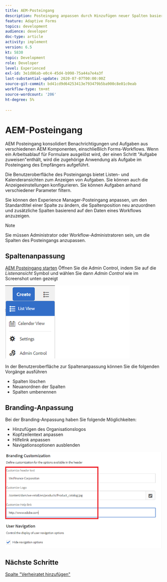 ```yaml
---
title: AEM-Posteingang
description: Posteingang anpassen durch Hinzufügen neuer Spalten basierend auf Workflow-Daten
feature: Adaptive Forms
topics: development
audience: developer
doc-type: article
activity: implement
version: 6.5
kt: 5830
topic: Development
role: Developer
level: Experienced
exl-id: 3e1d86ab-e0c4-45d4-b998-75a44a7e4a3f
last-substantial-update: 2020-07-07T00:00:00Z
source-git-commit: bd41cd9d64253413e793479b5ba900c8e01c0eab
workflow-type: tm+mt
source-wordcount: '206'
ht-degree: 5%

---
```


# AEM-Posteingang

AEM Posteingang konsolidiert Benachrichtigungen und Aufgaben aus verschiedenen AEM Komponenten, einschließlich Forms-Workflows. Wenn ein Arbeitsablauf für Formulare ausgelöst wird, der einen Schritt &quot;Aufgabe zuweisen&quot;enthält, wird die zugehörige Anwendung als Aufgabe im Posteingang des Empfängers aufgeführt.

Die Benutzeroberfläche des Posteingangs bietet Listen- und Kalenderansichten zum Anzeigen von Aufgaben. Sie können auch die Anzeigeeinstellungen konfigurieren. Sie können Aufgaben anhand verschiedener Parameter filtern.

Sie können den Experience Manager-Posteingang anpassen, um den Standardtitel einer Spalte zu ändern, die Spaltenposition neu anzuordnen und zusätzliche Spalten basierend auf den Daten eines Workflows anzuzeigen.

>[!NOTE]
>
>Sie müssen Administrator oder Workflow-Administratoren sein, um die Spalten des Posteingangs anzupassen.

## Spaltenanpassung

[AEM Posteingang starten](http://localhost:4502/aem/inbox)
Öffnen Sie die Admin Control, indem Sie auf die _Listenansicht_ Symbol und wählen Sie dann _Admin Control_ wie im Screenshot unten gezeigt

![Admin-Kontrolle](assets/open-customization.png)

In der Benutzeroberfläche zur Spaltenanpassung können Sie die folgenden Vorgänge ausführen

* Spalten löschen
* Neuanordnen der Spalten
* Spalten umbenennen

## Branding-Anpassung

Bei der Branding-Anpassung haben Sie folgende Möglichkeiten:

* Hinzufügen des Organisationslogos
* Kopfzeilentext anpassen
* Hilfelink anpassen
* Navigationsoptionen ausblenden

![Inbox-Branding](assets/branding-customization.PNG)

## Nächste Schritte

[Spalte &quot;Verheiratet hinzufügen&quot;](./add-married-column.md)

